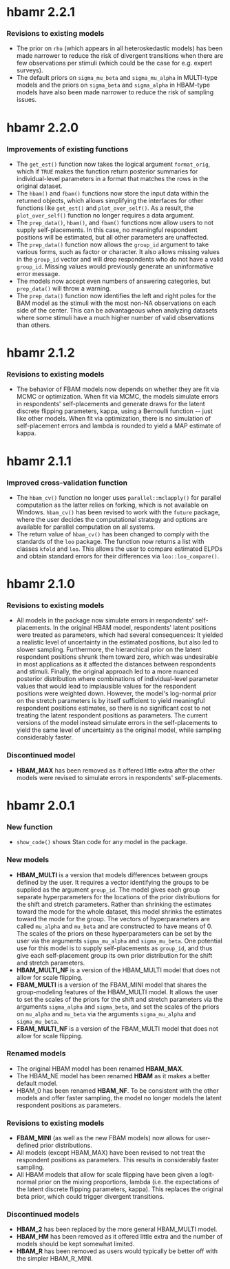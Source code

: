 # hbamr 2.2.1

### Revisions to existing models

-   The prior on `rho` (which appears in all heteroskedastic models) has been made narrower to reduce the risk of divergent transitions when there are few observations per stimuli (which could be the case for e.g. expert surveys). 
-   The default priors on `sigma_mu_beta` and `sigma_mu_alpha` in MULTI-type models and the priors on `sigma_beta` and `sigma_alpha` in HBAM-type models have also been made narrower to reduce the risk of sampling issues.

# hbamr 2.2.0

### Improvements of existing functions

-   The `get_est()` function now takes the logical argument `format_orig`, which if `TRUE` makes the function return posterior summaries for individual-level parameters in a format that matches the rows in the original dataset.
-   The `hbam()` and `fbam()` functions now store the input data within the returned objects, which allows simplifying the interfaces for other functions like `get_est()` and `plot_over_self()`. As a result, the `plot_over_self()` function no longer requires a data argument.
-   The `prep_data()`, `hbam()`, and `fbam()` functions now allow users to not supply self-placements. In this case, no meaningful respondent positions will be estimated, but all other parameters are unaffected.
-   The `prep_data()` function now allows the `group_id` argument to take various forms, such as factor or character. It also allows missing values in the `group_id` vector and will drop respondents who do not have a valid `group_id`. Missing values would previously generate an uninformative error message.
-   The models now accept even numbers of answering categories, but `prep_data()` will throw a warning.
-   The `prep_data()` function now identifies the left and right poles for the BAM model as the stimuli with the most non-NA observations on each side of the center. This can be advantageous when analyzing datasets where some stimuli have a much higher number of valid observations than others. 

# hbamr 2.1.2

### Revisions to existing models

-   The behavior of FBAM models now depends on whether they are fit via MCMC or optimization. When fit via MCMC, the models simulate errors in respondents' self-placements and generate draws for the latent discrete flipping parameters, kappa, using a Bernoulli function -- just like other models. When fit via optimization, there is no simulation of self-placement errors and lambda is rounded to yield a MAP estimate of kappa.

# hbamr 2.1.1

### Improved cross-validation function

-   The `hbam_cv()` function no longer uses `parallel::mclapply()` for parallel computation as the latter relies on forking, which is not available on Windows. `hbam_cv()` has been revised to work with the `future` package, where the user decides the computational strategy and options are available for parallel computation on all systems. 
-   The return value of `hbam_cv()` has been changed to comply with the standards of the `loo` package. The function now returns a list with classes `kfold` and `loo`. This allows the user to compare estimated ELPDs and obtain standard errors for their differences via `loo::loo_compare()`. 

# hbamr 2.1.0

### Revisions to existing models

-   All models in the package now simulate errors in respondents' self-placements. In the original HBAM model, respondents' latent positions were treated as parameters, which had several consequences: It yielded a realistic level of uncertainty in the estimated positions, but also led to slower sampling. Furthermore, the hierarchical prior on the latent respondent positions shrunk them toward zero, which was undesirable in most applications as it affected the distances between respondents and stimuli. Finally, the original approach led to a more nuanced posterior distribution where combinations of individual-level parameter values that would lead to implausible values for the respondent positions were weighted down. However, the model's log-normal prior on the stretch parameters is by itself sufficient to yield meaningful respondent positions estimates, so there is no significant cost to not treating the latent respondent positions as parameters. The current versions of the model instead simulate errors in the self-placements to yield the same level of uncertainty as the original model, while sampling considerably faster.

### Discontinued model

-   **HBAM_MAX** has been removed as it offered little extra after the other models were revised to simulate errors in respondents' self-placements.

# hbamr 2.0.1

### New function

-   `show_code()` shows Stan code for any model in the package.

### New models

-   **HBAM_MULTI** is a version that models differences between groups defined by the user. It requires a vector identifying the groups to be supplied as the argument `group_id`. The model gives each group separate hyperparameters for the locations of the prior distributions for the shift and stretch parameters. Rather than shrinking the estimates toward the mode for the whole dataset, this model shrinks the estimates toward the mode for the group. The vectors of hyperparameters are called `mu_alpha` and `mu_beta` and are constructed to have means of 0. The scales of the priors on these hyperparameters can be set by the user via the arguments `sigma_mu_alpha` and `sigma_mu_beta`. One potential use for this model is to supply self-placements as `group_id`, and thus give each self-placement group its own prior distribution for the shift and stretch parameters.
-   **HBAM_MULTI_NF** is a version of the HBAM_MULTI model that does not allow for scale flipping.
-   **FBAM_MULTI** is a version of the FBAM_MINI model that shares the group-modeling features of the HBAM_MULTI model. It allows the user to set the scales of the priors for the shift and stretch parameters via the arguments `sigma_alpha` and `sigma_beta`, and set the scales of the priors on `mu_alpha` and `mu_beta` via the arguments `sigma_mu_alpha` and `sigma_mu_beta`.
-   **FBAM_MULTI_NF** is a version of the FBAM_MULTI model that does not allow for scale flipping.

### Renamed models

-   The original HBAM model has been renamed **HBAM_MAX**.
-   The HBAM_NE model has been renamed **HBAM** as it makes a better default model.
-   HBAM_0 has been renamed **HBAM_NF**. To be consistent with the other models and offer faster sampling, the model no longer models the latent respondent positions as parameters.

### Revisions to existing models

-   **FBAM_MINI** (as well as the new FBAM models) now allows for user-defined prior distributions.
-   All models (except HBAM_MAX) have been revised to not treat the respondent positions as parameters. This results in considerably faster sampling.
-   All HBAM models that allow for scale flipping have been given a logit-normal prior on the mixing proportions, lambda (i.e. the expectations of the latent discrete flipping parameters, kappa). This replaces the original beta prior, which could trigger divergent transitions.

### Discontinued models

-   **HBAM_2** has been replaced by the more general HBAM_MULTI model.
-   **HBAM_HM** has been removed as it offered little extra and the number of models should be kept somewhat limited.
-   **HBAM_R** has been removed as users would typically be better off with the simpler HBAM_R_MINI.

